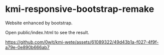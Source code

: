 # kmi-responsive-bootstrap-remake
 Website enhanced by bootstrap.

Open public/index.html to see the result.


https://github.com/0wit/kmi-wete/assets/61089322/49d43b1a-f027-4f9f-a79e-0e890b666ab7
